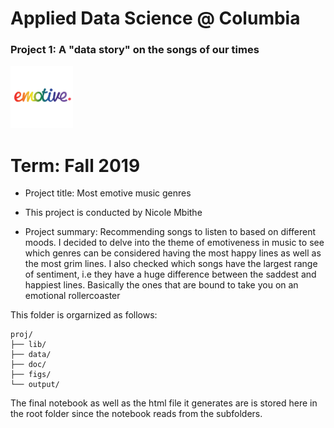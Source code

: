 # Applied Data Science @ Columbia
### Project 1: A "data story" on the songs of our times

<img src="figs/emotive.png" width="100">


# Term: Fall 2019

+ Project title: Most emotive music genres 
+ This project is conducted by Nicole Mbithe

+ Project summary: Recommending songs to listen to based on different moods. I decided to delve into the theme of emotiveness in music to see which genres can be considered having the most happy lines as well as the most grim lines. I also checked which songs have the largest range of sentiment, i.e they have a huge difference between the saddest and happiest lines. Basically the ones that are bound to take you on an emotional rollercoaster


 This folder is orgarnized as follows:

```
proj/
├── lib/
├── data/
├── doc/
├── figs/
└── output/
```
The final notebook as well as the html file it generates are is stored here in the root folder since the notebook reads from the subfolders.

